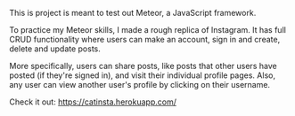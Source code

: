 This is project is meant to test out Meteor, a JavaScript framework.

To practice my Meteor skills, I made a rough replica of Instagram. It has full CRUD functionality where users can make an account, sign in and create, delete and update posts.

More specifically, users can share posts, like posts that other users have posted (if they're signed in), and visit their individual profile pages. Also, any user can view another user's profile by clicking on their username.

Check it out: https://catinsta.herokuapp.com/
